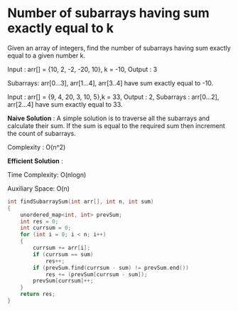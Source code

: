 # Number of subarrays having sum exactly equal to k

Given an array of integers, find the number of subarrays having sum exactly equal to a given number k.

Input : arr[] = {10, 2, -2, -20, 10}, k = -10, Output : 3

Subarrays: arr[0...3], arr[1...4], arr[3..4] have sum exactly equal to -10.

Input : arr[] = {9, 4, 20, 3, 10, 5},k = 33, Output : 2, Subarrays : arr[0...2], arr[2...4] have sum exactly equal to 33.

**Naive Solution** : 
A simple solution is to traverse all the subarrays and calculate their sum. If the sum is equal to the required sum then increment the count of subarrays. 

Complexity : O(n^2)

**Efficient Solution** : 

Time Complexity: O(nlogn) 

Auxiliary Space: O(n)

```cpp
int findSubarraySum(int arr[], int n, int sum)
{
    unordered_map<int, int> prevSum;
    int res = 0;
    int currsum = 0;
    for (int i = 0; i < n; i++) 
    {
        currsum += arr[i];
        if (currsum == sum)
            res++;
        if (prevSum.find(currsum - sum) != prevSum.end())
            res += (prevSum[currsum - sum]);
        prevSum[currsum]++;
    }
    return res;
}
```

